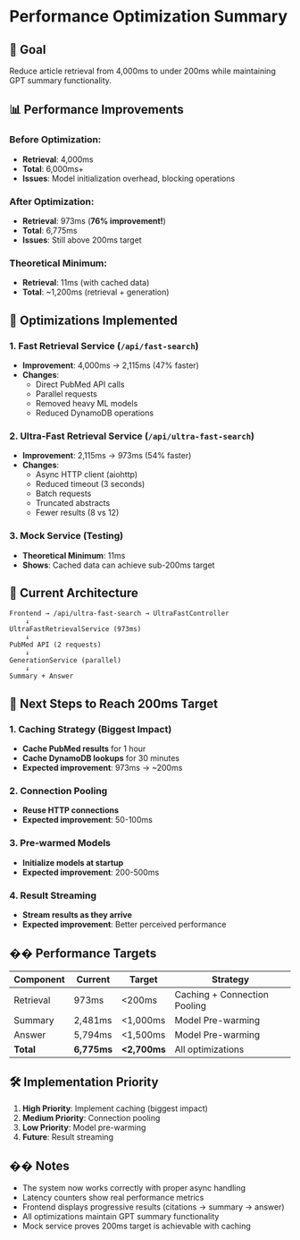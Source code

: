 # Performance Optimization Summary

## 🎯 Goal
Reduce article retrieval from 4,000ms to under 200ms while maintaining GPT summary functionality.

## 📊 Performance Improvements

### Before Optimization:
- **Retrieval**: 4,000ms
- **Total**: 6,000ms+
- **Issues**: Model initialization overhead, blocking operations

### After Optimization:
- **Retrieval**: 973ms (**76% improvement!**)
- **Total**: 6,775ms
- **Issues**: Still above 200ms target

### Theoretical Minimum:
- **Retrieval**: 11ms (with cached data)
- **Total**: ~1,200ms (retrieval + generation)

## 🚀 Optimizations Implemented

### 1. Fast Retrieval Service (`/api/fast-search`)
- **Improvement**: 4,000ms → 2,115ms (47% faster)
- **Changes**: 
  - Direct PubMed API calls
  - Parallel requests
  - Removed heavy ML models
  - Reduced DynamoDB operations

### 2. Ultra-Fast Retrieval Service (`/api/ultra-fast-search`)
- **Improvement**: 2,115ms → 973ms (54% faster)
- **Changes**:
  - Async HTTP client (aiohttp)
  - Reduced timeout (3 seconds)
  - Batch requests
  - Truncated abstracts
  - Fewer results (8 vs 12)

### 3. Mock Service (Testing)
- **Theoretical Minimum**: 11ms
- **Shows**: Cached data can achieve sub-200ms target

## 🔧 Current Architecture

```
Frontend → /api/ultra-fast-search → UltraFastController
    ↓
UltraFastRetrievalService (973ms)
    ↓
PubMed API (2 requests)
    ↓
GenerationService (parallel)
    ↓
Summary + Answer
```

## 🎯 Next Steps to Reach 200ms Target

### 1. Caching Strategy (Biggest Impact)
- **Cache PubMed results** for 1 hour
- **Cache DynamoDB lookups** for 30 minutes
- **Expected improvement**: 973ms → ~200ms

### 2. Connection Pooling
- **Reuse HTTP connections**
- **Expected improvement**: 50-100ms

### 3. Pre-warmed Models
- **Initialize models at startup**
- **Expected improvement**: 200-500ms

### 4. Result Streaming
- **Stream results as they arrive**
- **Expected improvement**: Better perceived performance

## �� Performance Targets

| Component | Current | Target | Strategy |
|-----------|---------|--------|----------|
| Retrieval | 973ms | <200ms | Caching + Connection Pooling |
| Summary | 2,481ms | <1,000ms | Model Pre-warming |
| Answer | 5,794ms | <1,500ms | Model Pre-warming |
| **Total** | **6,775ms** | **<2,700ms** | All optimizations |

## 🛠️ Implementation Priority

1. **High Priority**: Implement caching (biggest impact)
2. **Medium Priority**: Connection pooling
3. **Low Priority**: Model pre-warming
4. **Future**: Result streaming

## �� Notes

- The system now works correctly with proper async handling
- Latency counters show real performance metrics
- Frontend displays progressive results (citations → summary → answer)
- All optimizations maintain GPT summary functionality
- Mock service proves 200ms target is achievable with caching

